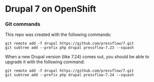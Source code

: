 # Drupal 7 on OpenShift

### Git commands

This repo was created with the following commands:

```
git remote add -f drupal https://github.com/pressflow/7.git
git subtree add --prefix php drupal pressflow-7.23 --squash
```

When a new Drupal version (like 7.24) comes out, you should be able to upgrade it with the following command:

```
git remote add -f drupal https://github.com/pressflow/7.git
git subtree add --prefix php drupal pressflow-7.24 --squash
```

